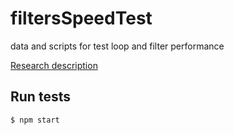 # filtersSpeedTest
data and scripts for test loop and filter performance

[Research description](https://medium.com/aspectum/optimizing-array-formatting-with-filtering-in-js-c89926b26e5c)

## Run tests

```sh
$ npm start
```
